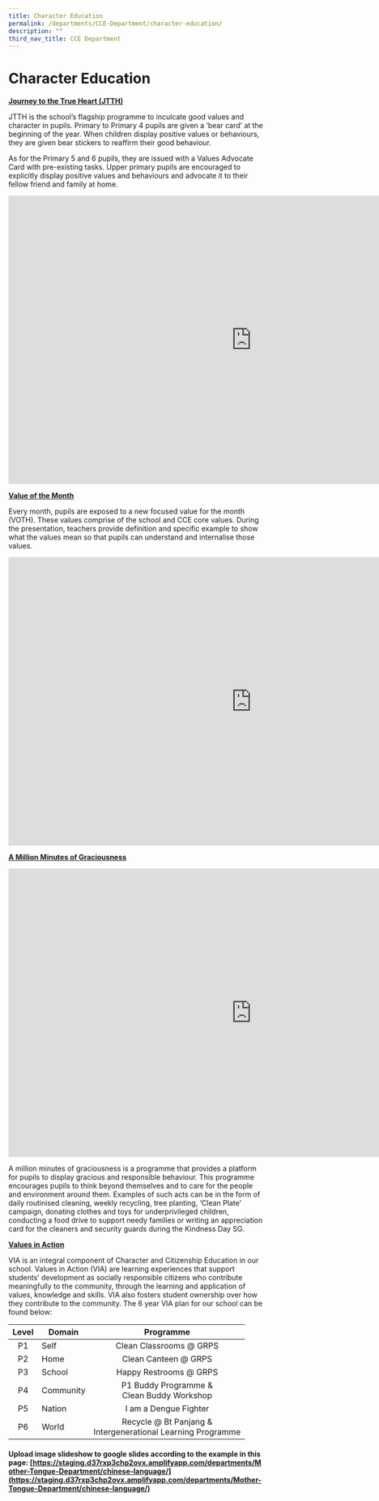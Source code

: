 ```yaml
---
title: Character Education
permalink: /departments/CCE-Department/character-education/
description: ""
third_nav_title: CCE Department
---
```

# Character Education

<u><b>Journey to the True Heart (JTTH)</b></u>

JTTH is the school’s flagship programme to inculcate good values and character in pupils. Primary to Primary 4 pupils are given a ‘bear card’ at the beginning of the year. When children display positive values or behaviours, they are given bear stickers to reaffirm their good behaviour.&nbsp;

As for the Primary 5 and 6 pupils, they are issued with a Values Advocate Card with pre-existing tasks. Upper primary pupils are encouraged to explicitly display positive values and behaviours and advocate it to their fellow friend and family at home.

<iframe src="https://docs.google.com/presentation/d/e/2PACX-1vRux_R0aIBt1EP6cbdfLJfUg0SXusPkL6Yxj1qzfXIF9s0sd9aOXhKbLcRbxZ1fIBOtQNbNH795ciFK/embed?start=true&amp;loop=true&amp;delayms=3000" frameborder="0" width="960" height="569" allowfullscreen="true"></iframe>


<u><b>Value of the Month</b></u>

Every month, pupils are exposed to a new focused value for the month (VOTH). These values comprise of the school and CCE core values. During the presentation, teachers provide definition and specific example to show what the values mean so that pupils can understand and internalise those values.

<iframe allowfullscreen="true" height="569" width="960" frameborder="0" src="https://docs.google.com/presentation/d/e/2PACX-1vRyHA2sTCC4C3eaKXJwPJ4FbiCo4oUA2PlPL_ZS4Vi-pRO37LUDGAQF98IPCx10yEeSmrD6ZofqQgj_/embed?start=true&amp;loop=true&amp;delayms=5000"></iframe>

<u><b>A Million Minutes of Graciousness</b></u>

<iframe allowfullscreen="true" height="569" width="960" frameborder="0" src="https://docs.google.com/presentation/d/e/2PACX-1vSQzfHUeYK02GYpurcPhZzw_IXD41W527yYy2_oUnox_MCWCaOVsHjfrFPxFLOLi8OIwavOFESm268u/embed?start=true&amp;loop=true&amp;delayms=5000"></iframe>

A million minutes of graciousness is a programme that provides a platform for pupils to display gracious and responsible behaviour. This programme encourages pupils to think beyond themselves and to care for the people and environment around them. Examples of such acts can be in the form of daily routinised cleaning, weekly recycling, tree planting, ‘Clean Plate’ campaign, donating clothes and toys for underprivileged children, conducting a food drive to support needy families or writing an appreciation card for the cleaners and security guards during the Kindness Day SG.


<u><b>Values in Action</b></u>

VIA is an integral component of Character and Citizenship Education in our school. Values in Action (VIA) are learning experiences that support students’ development as socially responsible citizens who contribute meaningfully to the community, through the learning and application of values, knowledge and skills. VIA also fosters student ownership over how they contribute to the community. The 6 year VIA plan for our school can be found below:

| Level | Domain    |                            Programme                           |
|:-----:|-----------|:--------------------------------------------------------------:|
| P1    |    Self   |                     Clean Classrooms @ GRPS                    |
| P2    |    Home   |                      Clean Canteen @ GRPS                      |
| P3    |   School  |                     Happy Restrooms @ GRPS                     |
| P4    | Community |          P1 Buddy Programme &amp;<br>Clean Buddy Workshop          |
| P5    |   Nation  |                      I am a Dengue Fighter                     |
| P6    |   World   | Recycle @ Bt Panjang &amp;<br>Intergenerational Learning Programme |

#### Upload image slideshow to google slides according to the example in this page:&nbsp;[https://staging.d37rxp3chp2ovx.amplifyapp.com/departments/Mother-Tongue-Department/chinese-language/](https://staging.d37rxp3chp2ovx.amplifyapp.com/departments/Mother-Tongue-Department/chinese-language/)